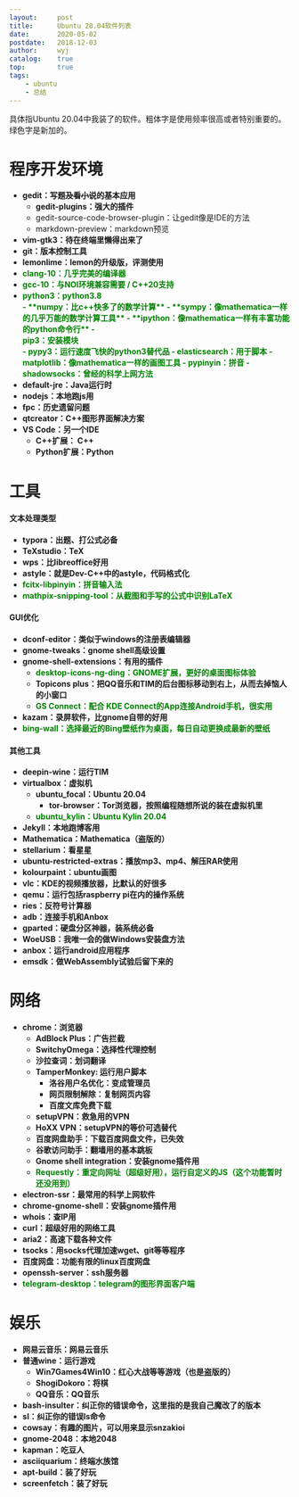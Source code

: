 ```yaml
---
layout:		post
title:		Ubuntu 20.04软件列表
date:		2020-05-02
postdate:	2018-12-03
author:		wyj
catalog:	true
top:		true
tags:
    - ubuntu
    - 总结
---
```


具体指Ubuntu 20.04中我装了的软件。粗体字是使用频率很高或者特别重要的。绿色字是新加的。

<style>
.New{
	color: green;
}
</style>

程序开发环境
===
- **gedit：写题~~及看小说~~的基本应用**
	- **gedit-plugins：强大的插件**
    - gedit-source-code-browser-plugin：让gedit像是IDE的方法
    - markdown-preview：markdown预览
- **vim-gtk3：待在终端里懒得出来了**
- **git：版本控制工具**
- **lemonlime：lemon的升级版，评测使用**
- <div class="New"><strong>clang-10：几乎完美的编译器</strong></div>
- <div class="New"><strong>gcc-10：与NOI环境兼容需要 / C++20支持</strong></div>
- <div class="New"><strong>python3：python3.8<div class="New"><strong>
	- **numpy：比c++快多了的数学计算**
    - **sympy：像mathematica一样的几乎万能的数学计算工具**
    - **ipython：像mathematica一样有丰富功能的python命令行**
    - <div class="New">pip3：安装模块</div>
    - pypy3：运行速度飞快的python3替代品
	- elasticsearch：用于脚本
    - matplotlib：像mathematica一样的画图工具
    - pypinyin：拼音
    - <div class="New">shadowsocks：曾经的科学上网方法</div>
- default-jre：Java运行时
- nodejs：本地跑js用
- fpc：历史遗留问题
- qtcreator：C++图形界面解决方案
- VS Code：另一个IDE
	- C++扩展： C++
    - Python扩展：Python

工具
===
#### 文本处理类型
- **typora：出题、打公式必备**
- TeXstudio：TeX
- wps：比libreoffice好用
- astyle：就是Dev-C++中的astyle，代码格式化
- <div class="New">fcitx-libpinyin：拼音输入法</div>
- <div class="New">mathpix-snipping-tool：从截图和手写的公式中识别LaTeX</div>

#### GUI优化
- dconf-editor：类似于windows的注册表编辑器
- gnome-tweaks：gnome shell高级设置
- gnome-shell-extensions：有用的插件
	- <div class="New">desktop-icons-ng-ding：GNOME扩展，更好的桌面图标体验</div>
	- Topicons plus：把QQ音乐和TIM的后台图标移动到右上，从而去掉恼人的小窗口
	- <div class="New">GS Connect：配合 KDE Connect的App连接Android手机，很实用</div>
- kazam：录屏软件，比gnome自带的好用
- <div class="New">bing-wall：选择最近的Bing壁纸作为桌面，每日自动更换成最新的壁纸</div>

#### 其他工具
- **deepin-wine：运行TIM**
- **virtualbox：虚拟机**
	- ubuntu_focal：Ubuntu 20.04
		- tor-browser：Tor浏览器，按照编程随想所说的装在虚拟机里
	- <div class="New">ubuntu_kylin：Ubuntu Kylin 20.04</div>
- **Jekyll：本地跑博客用**
- Mathematica：Mathematica（盗版的）
- stellarium：看星星
- ubuntu-restricted-extras：播放mp3、mp4、解压RAR使用
- kolourpaint：ubuntu画图
- vlc：KDE的视频播放器，比默认的好很多
- qemu：运行包括raspberry pi在内的操作系统
- ries：反符号计算器
- adb：连接手机和Anbox
- gparted：硬盘分区神器，装系统必备
- WoeUSB：我唯一会的做Windows安装盘方法
- anbox：运行android应用程序
- emsdk：做WebAssembly试验后留下来的

网络
===
- **chrome：浏览器**
    - **AdBlock Plus：广告拦截**
    - **SwitchyOmega：选择性代理控制**
    - **沙拉查词：划词翻译**
    - TamperMonkey: 运行用户脚本
    	- 洛谷用户名优化：变成管理员
        - 网页限制解除：复制网页内容
        - 百度文库免费下载
	- setupVPN：救急用的VPN
    - HoXX VPN：setupVPN的等价可选替代
    - 百度网盘助手：下载百度网盘文件，已失效
    - 谷歌访问助手：翻墙用的基本跳板
    - Gnome shell integration：安装gnome插件用
    - <div class="New">Requestly：重定向网址（超级好用），运行自定义的JS（这个功能暂时还没用到）</div>
- **electron-ssr：最常用的科学上网软件**
- chrome-gnome-shell：安装gnome插件用
- whois：查IP用
- curl：超级好用的网络工具
- aria2：高速下载各种文件
- tsocks：用socks代理加速wget、git等等程序
- 百度网盘：功能有限的linux百度网盘
- openssh-server：ssh服务器
- <div class="New">telegram-desktop：telegram的图形界面客户端</div>

娱乐
===
- **网易云音乐：网易云音乐**
- **普通wine：运行游戏**
	- Win7Games4Win10：红心大战等等游戏（也是盗版的）
    - ShogiDokoro：将棋
    - QQ音乐：QQ音乐
- bash-insulter：纠正你的错误命令，这里指的是我自己魔改了的版本
- sl：纠正你的错误ls命令
- cowsay：有趣的图片，可以用来显示snzakioi
- gnome-2048：本地2048
- kapman：吃豆人
- asciiquarium：终端水族馆
- apt-build：装了好玩
- screenfetch：装了好玩

